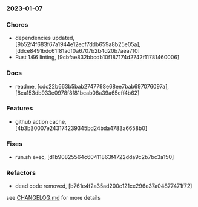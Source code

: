 ### 2023-01-07

### Chores
+ dependencies updated, [9b52f4f683f67a1944e12ecf7ddb659a8b25e05a], [ddce8491bdc61f81adf0a6707b2b4d20b7aea710]
+ Rust 1.66 linting, [9cbfae832bbcdb10f187174d2742f11781460006]

### Docs
+ readme, [cdc22b663b5bab2747798e68ee7bab697076097a], [8ca153db933e0978f8f81bcab08a39a65cff4b62]

### Features
+ github action cache, [4b3b30007e243174239345bd24bda4783a6658b0]

### Fixes
+ run.sh exec, [d1b90825564c60411863f4722dda9c2b7bc3a150]

### Refactors
+ dead code removed, [b761e4f2a35ad200c121ce296e37a04877471f72]


see <a href='https://github.com/mrjackwills/mealpedant_backup_pi/blob/main/CHANGELOG.md'>CHANGELOG.md</a> for more details
